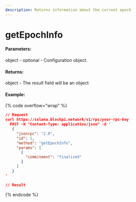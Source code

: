 ```yaml
---
description: Returns information about the current epoch
---
```


# getEpochInfo

#### **Parameters:**

object - optional - Configuration object.

#### **Returns:**

object - The result field will be an object

#### Example:

{% code overflow="wrap" %}
```json
// Request
curl https://solana.blockpi.network/v1/rpc/your-rpc-key
  POST -H "Content-Type: application/json" -d ' 
   {
     "jsonrpc": "2.0",
     "id": 1,
     "method": "getEpochInfo",
     "params": [
       {
         "commitment": "finalized"
       }
     ]
   }
'

// Result

```
{% endcode %}
